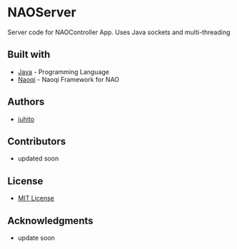 # NAOServer

Server code for NAOController App. Uses Java sockets and multi-threading

## Built with

* [Java](https://www.java.com) - Programming Language
* [Naoqi](http://doc.aldebaran.com/2-1/dev/java/index_java.html) - Naoqi Framework for NAO

## Authors

* [juhito](https://github.com/juhito)

## Contributors

* updated soon

## License

* [MIT License](https://github.com/juhito/NAOController/blob/development/LICENSE)

## Acknowledgments

* update soon 
